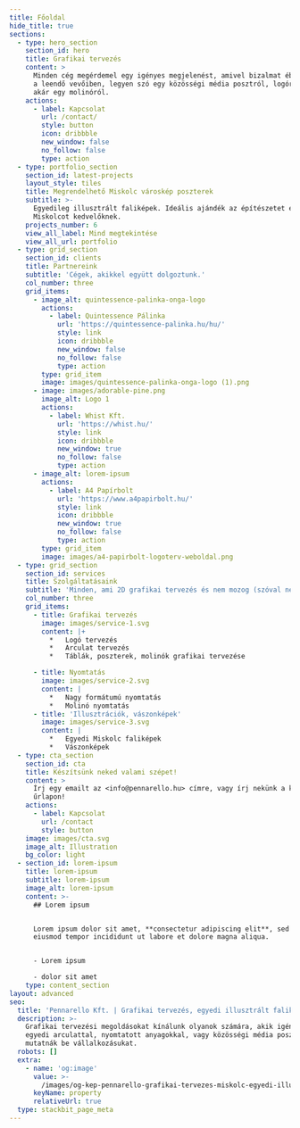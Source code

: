 ```yaml
---
title: Főoldal
hide_title: true
sections:
  - type: hero_section
    section_id: hero
    title: Grafikai tervezés
    content: >
      Minden cég megérdemel egy igényes megjelenést, amivel bizalmat ébreszthet
      a leendő vevőiben, legyen szó egy közösségi média posztról, logóról, vagy
      akár egy molinóról.
    actions:
      - label: Kapcsolat
        url: /contact/
        style: button
        icon: dribbble
        new_window: false
        no_follow: false
        type: action
  - type: portfolio_section
    section_id: latest-projects
    layout_style: tiles
    title: Megrendelhető Miskolc városkép poszterek
    subtitle: >-
      Egyedileg illusztrált faliképek. Ideális ajándék az építészetet és/vagy
      Miskolcot kedvelőknek.
    projects_number: 6
    view_all_label: Mind megtekintése
    view_all_url: portfolio
  - type: grid_section
    section_id: clients
    title: Partnereink
    subtitle: 'Cégek, akikkel együtt dolgoztunk.'
    col_number: three
    grid_items:
      - image_alt: quintessence-palinka-onga-logo
        actions:
          - label: Quintessence Pálinka
            url: 'https://quintessence-palinka.hu/hu/'
            style: link
            icon: dribbble
            new_window: false
            no_follow: false
            type: action
        type: grid_item
        image: images/quintessence-palinka-onga-logo (1).png
      - image: images/adorable-pine.png
        image_alt: Logo 1
        actions:
          - label: Whist Kft.
            url: 'https://whist.hu/'
            style: link
            icon: dribbble
            new_window: true
            no_follow: false
            type: action
      - image_alt: lorem-ipsum
        actions:
          - label: A4 Papírbolt
            url: 'https://www.a4papirbolt.hu/'
            style: link
            icon: dribbble
            new_window: true
            no_follow: false
            type: action
        type: grid_item
        image: images/a4-papirbolt-logoterv-weboldal.png
  - type: grid_section
    section_id: services
    title: Szolgáltatásaink
    subtitle: 'Minden, ami 2D grafikai tervezés és nem mozog (szóval nem videó).'
    col_number: three
    grid_items:
      - title: Grafikai tervezés
        image: images/service-1.svg
        content: |+
          *   Logó tervezés
          *   Arculat tervezés
          *   Táblák, poszterek, molinók grafikai tervezése

      - title: Nyomtatás
        image: images/service-2.svg
        content: |
          *   Nagy formátumú nyomtatás
          *   Molinó nyomtatás
      - title: 'Illusztrációk, vászonképek'
        image: images/service-3.svg
        content: |
          *   Egyedi Miskolc faliképek
          *   Vászonképek 
  - type: cta_section
    section_id: cta
    title: Készítsünk neked valami szépet!
    content: >
      Írj egy emailt az <info@pennarello.hu> címre, vagy írj nekünk a kapcsolati
      űrlapon!
    actions:
      - label: Kapcsolat
        url: /contact
        style: button
    image: images/cta.svg
    image_alt: Illustration
    bg_color: light
  - section_id: lorem-ipsum
    title: lorem-ipsum
    subtitle: lorem-ipsum
    image_alt: lorem-ipsum
    content: >-
      ## Lorem ipsum


      Lorem ipsum dolor sit amet, **consectetur adipiscing elit**, sed do
      eiusmod tempor incididunt ut labore et dolore magna aliqua.


      - Lorem ipsum

      - dolor sit amet
    type: content_section
layout: advanced
seo:
  title: 'Pennarello Kft. | Grafikai tervezés, egyedi illusztrált faliképek'
  description: >-
    Grafikai tervezési megoldásokat kínálunk olyanok számára, akik igényes és
    egyedi arculattal, nyomtatott anyagokkal, vagy közösségi média posztokkal
    mutatnák be vállalkozásukat.
  robots: []
  extra:
    - name: 'og:image'
      value: >-
        /images/og-kep-pennarello-grafikai-tervezes-miskolc-egyedi-illusztracio.png
      keyName: property
      relativeUrl: true
  type: stackbit_page_meta
---
```


